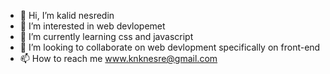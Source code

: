 - 👋 Hi, I’m kalid nesredin
- 👀 I’m interested in web devlopemet
- 🌱 I’m currently learning css and javascript
- 💞️ I’m looking to collaborate on web devlopment specifically on front-end
- 📫 How to reach me www.knknesre@gmail.com

<!---
kalidnesredin/kalidnesredin is a ✨ special ✨ repository because its `README.md` (this file) appears on your GitHub profile.
You can click the Preview link to take a look at your changes.
--->
